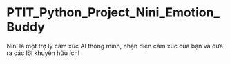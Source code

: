 # PTIT_Python_Project_Nini_Emotion_Buddy
Nini là một trợ lý cảm xúc AI thông minh, nhận diện cảm xúc của bạn và đưa ra các lời khuyên hữu ích!
